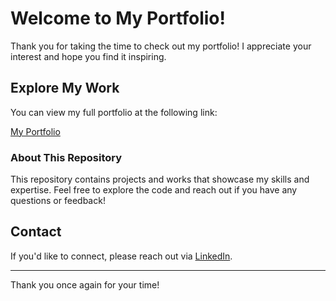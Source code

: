 # Welcome to My Portfolio!

Thank you for taking the time to check out my portfolio! I appreciate your interest and hope you find it inspiring.

## Explore My Work

You can view my full portfolio at the following link:

[My Portfolio](https://jfbenitezz.github.io/Portafolio-Full/)

### About This Repository

This repository contains projects and works that showcase my skills and expertise. Feel free to explore the code and reach out if you have any questions or feedback!

## Contact

If you'd like to connect, please reach out via [LinkedIn](https://www.linkedin.com/in/felipe-benitez-8a45b732b/).

---

Thank you once again for your time!


